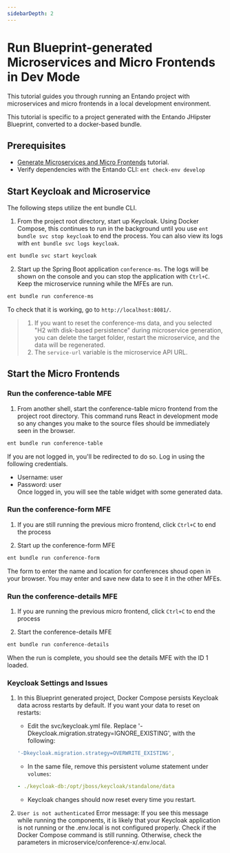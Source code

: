 ```yaml
---
sidebarDepth: 2
---
```

# Run Blueprint-generated Microservices and Micro Frontends in Dev Mode
This tutorial guides you through running an Entando project with microservices and micro frontends in a local development environment. 

This tutorial is specific to a project generated with the Entando JHipster Blueprint, converted to a docker-based bundle. 

## Prerequisites

* [Generate Microservices and Micro Frontends](./generate-microservices-and-micro-frontends.md) tutorial. 
* Verify dependencies with the Entando CLI: `ent check-env develop`



## Start Keycloak and Microservice
The following steps utilize the ent bundle CLI.

1. From the project root directory, start up Keycloak. Using Docker Compose, this continues to run in the background until you use `ent bundle svc stop keycloak` to end the process. You can also view its logs with `ent bundle svc logs keycloak`. 
``` sh
ent bundle svc start keycloak
```
2. Start up the Spring Boot application `conference-ms`. The logs will be shown on the console and you can stop the application with `Ctrl+C`. Keep the microservice running while the MFEs are run.
``` sh
ent bundle run conference-ms
```
To check that it is working, go to `http://localhost:8081/`.

>1. If you want to reset the conference-ms data, and you selected "H2 with disk-based persistence" during microservice generation, you can delete the target folder, restart the microservice, and the data will be regenerated.
>2. The `service-url` variable is the microservice API URL.

## Start the Micro Frontends
### Run the conference-table MFE
1. From another shell, start the conference-table micro frontend from the project root directory. This command runs React in development mode so any changes you make to the source files should be immediately seen in the browser. 
``` sh
ent bundle run conference-table
```
If you are not logged in, you'll be redirected to do so. Log in using the following credentials. 
* Username: user 
* Password: user\
Once logged in, you will see the table widget with some generated data.


### Run the conference-form MFE

1.  If you are still running the previous micro frontend, click `Ctrl+C` to end the process

2. Start up the conference-form MFE 
``` sh
ent bundle run conference-form
```
The form to enter the name and location for conferences shoud open in your browser. You may enter and save new data to see it in the other MFEs.

<!-- >>If you want to modify a different row in the database, edit `microfrontends/conference-form/public/index.html` file. Change the `id` attribute in this line:
```
   <my-entity-form service-url="%REACT_APP_SERVICE_URL%" id="1" />
```
-->
### Run the conference-details MFE

1. If you are running the previous micro frontend, click `Ctrl+C` to end the process

2. Start the conference-details MFE
``` sh
ent bundle run conference-details
```
When the run is complete, you should see the details MFE with the ID 1 loaded.

<!-- >>If you want to modify a different row in the database, edit `microfrontends/conference-details/public/index.html` file. Change the `id` attribute in this line:

    <my-entity-details service-url="%REACT_APP_SERVICE_URL%" id="1" />
-->

### Keycloak Settings and Issues 
<!-- 1. Change Keycloak Dev Settings

If you want to use another Keycloak installation >> injected by the API Claims and config JSON structure.

 -->

1. In this Blueprint generated project, Docker Compose persists Keycloak data across restarts by default. If you want your data to reset on restarts:
   
   * Edit the svc/keycloak.yml file. Replace '-Dkeycloak.migration.strategy=IGNORE_EXISTING',
   with the following: 
   ``` yaml
   '-Dkeycloak.migration.strategy=OVERWRITE_EXISTING',
   ```
 
   * In the same file, remove this persistent volume statement under `volumes`:
   ``` yaml
   - ./keycloak-db:/opt/jboss/keycloak/standalone/data
   ```   
   * Keycloak changes should now reset every time you restart.

2. `User is not authenticated` Error message: If you see this message while running the components, it is likely that your Keycloak application is not running or the .env.local is not configured properly. Check if the Docker Compose command is still running. Otherwise, check the parameters in microservice/conference-x/.env.local.

